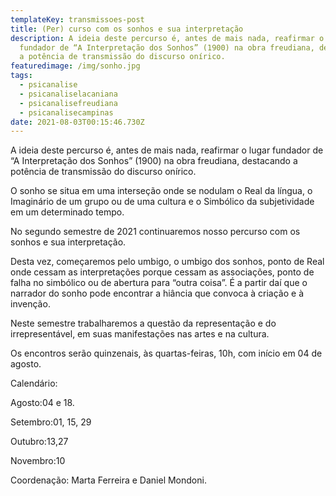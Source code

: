 ```yaml
---
templateKey: transmissoes-post
title: (Per) curso com os sonhos e sua interpretação
description: A ideia deste percurso é, antes de mais nada, reafirmar o lugar
  fundador de “A Interpretação dos Sonhos” (1900) na obra freudiana, destacando
  a potência de transmissão do discurso onírico.
featuredimage: /img/sonho.jpg
tags:
  - psicanalise
  - psicanaliselacaniana
  - psicanalisefreudiana
  - psicanalisecampinas
date: 2021-08-03T00:15:46.730Z
---
```

<!--StartFragment-->

A ideia deste percurso é, antes de mais nada, reafirmar o lugar fundador de “A Interpretação dos Sonhos” (1900) na obra freudiana, destacando a potência de transmissão do discurso onírico.

O sonho se situa em uma interseção onde se nodulam o Real da língua, o Imaginário de um grupo ou de uma cultura e o Simbólico da subjetividade em um determinado tempo.

No segundo semestre de 2021 continuaremos nosso percurso com os sonhos e sua interpretação.

Desta vez, começaremos pelo umbigo, o umbigo dos sonhos, ponto de Real onde cessam as interpretações porque cessam as associações, ponto de falha no simbólico ou de abertura para “outra coisa”. É a partir daí que o narrador do sonho pode encontrar a hiância que convoca à criação e à invenção.

Neste semestre trabalharemos a questão da representação e do irrepresentável, em suas manifestações nas artes e na cultura.

Os encontros serão quinzenais, às quartas-feiras, 10h, com início em 04 de agosto.

Calendário:

Agosto:04 e 18.

Setembro:01, 15, 29

Outubro:13,27

Novembro:10

Coordenação: Marta Ferreira e Daniel Mondoni.

<!--EndFragment-->